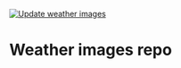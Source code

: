 [![Update weather images](https://github.com/roprojects/weather/actions/workflows/actions.yml/badge.svg)](https://github.com/roprojects/weather/actions/workflows/actions.yml)

# Weather images repo
